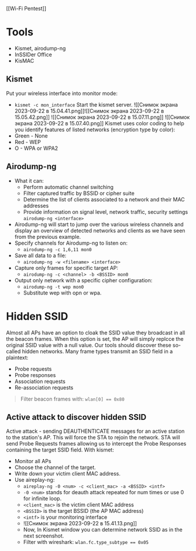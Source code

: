 [[Wi-Fi Pentest]]
# Tools
- Kismet, airodump-ng
- InSSIDer Office
- KisMAC
## Kismet
Put your wireless interface into monitor mode:
- `kismet -c mon_interface`
Start the kismet server.
![[Снимок экрана 2023-09-22 в 15.04.41.png]]![[Снимок экрана 2023-09-22 в 15.05.42.png]]
![[Снимок экрана 2023-09-22 в 15.07.11.png]]
![[Снимок экрана 2023-09-22 в 15.07.40.png]]
Kismet uses color coding to help you identify features of listed networks (encryption type by color):
- Green - None
- Red - WEP
- O - WPA or WPA2
## Airodump-ng
- What it can:
	- Perform automatic channel switching
	- Filter captured traffic by BSSID or cipher suite
	- Determine the list of clients associated to a network and their MAC addresses
	- Provide information on signal level, network traffic, security settings
`airodump-ng <interface>`
- Airodump-ng will start to jump over the various wireless channels and display an overview of detected networks and clients as we have seen from the previous example.
- Specify channels for Airodump-ng to listen on:
	- `airodump-ng -c 1,6,11 mon0`
- Save all data to a file:
	- `airodump-ng -w <filename> <interface>`
- Capture only frames for specific target AP:
	- `airodump-ng -c <channel> -b <BSSID> mon0`
- Output only network with a specific cipher configuration:
	- `airodump-ng -t wep mon0`
	- Substitute wep with opn or wpa.
# Hidden SSID
Almost all APs have an option to cloak the SSID value they broadcast in all the beacon frames. When this option is set, the AP will simply replcce the original SSID value with a null value.
Our tools should discover these so-called hidden networks.
Many frame types transmit an SSID field in a plaintext:
- Probe requests
- Probe responses
- Association requests
- Re-association requests
> Filter beacon frames with:
> `wlan[0] == 0x80`
## Active attack to discover hidden SSID
Active attack - sending DEAUTHENTICATE messages for an active station to the station's AP. This will force the STA to rejoin the network. STA will send Probe Requests frames allowing us to intercept the Probe Responses containing the target SSID field.
With kismet:
- Monitor all APs
- Choose the channel of the target.
- Write down your victim client MAC address.
- Use aireplay-ng:
	- `aireplay-ng -0 <num> -c <client_mac> -a <BSSID> <intf>`
	- ``-0 <num>`` stands for deauth attack repeated for num times or use 0 for infinite loop.
	- `<client_mac>` is the victim client MAC address
	- `<BSSID>` is the target BSSID (the AP MAC address)
	- `<intf>` is your monitoring interface
	- ![[Снимок экрана 2023-09-22 в 15.41.13.png]]
	- Now, In Kismet window you can determine network SSID as in the next screenshot.
	- Filter with wireshark: `wlan.fc.type_subtype == 0x05`
